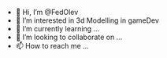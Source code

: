 - 👋 Hi, I’m @FedOlev
- 👀 I’m interested in 3d Modelling in gameDev
- 🌱 I’m currently learning ...
- 💞️ I’m looking to collaborate on ...
- 📫 How to reach me ...

<!---
FedOlev/FedOlev is a ✨ special ✨ repository because its `README.md` (this file) appears on your GitHub profile.
You can click the Preview link to take a look at your changes.
--->
